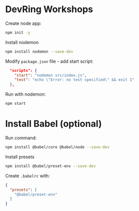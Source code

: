 # DevRing Workshops

Create node app:

```bash
npm init -y
```

Install nodemon

```bash
npm install nodemon --save-dev
```

Modify `package.json` file - add start script:

```json
  "scripts": {
    "start": "nodemon src/index.js",
    "test": "echo \"Error: no test specified\" && exit 1"
  },
```

Run with nodemon:

```bash
npm start
```

# Install Babel (optional)

Run command:

```bash
npm install @babel/core @babel/node --save-dev
```

Install presets

```bash
npm install @babel/preset-env --save-dev
```

Create `.babelrc` with:

```json
{
  "presets": [
    "@babel/preset-env"
  ]
}
```